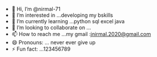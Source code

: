 - 👋 Hi, I’m @nirmal-71
- 👀 I’m interested in ...developing my bskills
- 🌱 I’m currently learning ...python sql  excel java
- 💞️ I’m looking to collaborate on ...
- 📫 How to reach me ...my gmail :jnirmal.2020@gmail.com
- 😄 Pronouns: ... never ever give up
- ⚡ Fun fact: ...123456789

<!---
nirmal-71/nirmal-71 is a ✨ special ✨ repository because its `README.md` (this file) appears on your GitHub profile.
You can click the Preview link to take a look at your changes.
--->
